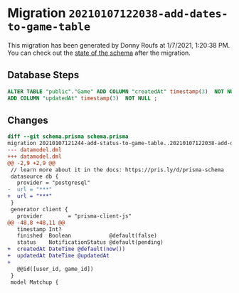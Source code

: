 # Migration `20210107122038-add-dates-to-game-table`

This migration has been generated by Donny Roufs at 1/7/2021, 1:20:38 PM.
You can check out the [state of the schema](./schema.prisma) after the migration.

## Database Steps

```sql
ALTER TABLE "public"."Game" ADD COLUMN "createdAt" timestamp(3)  NOT NULL DEFAULT CURRENT_TIMESTAMP,
ADD COLUMN "updatedAt" timestamp(3)  NOT NULL ;
```

## Changes

```diff
diff --git schema.prisma schema.prisma
migration 20210107121244-add-status-to-game-table..20210107122038-add-dates-to-game-table
--- datamodel.dml
+++ datamodel.dml
@@ -2,9 +2,9 @@
 // learn more about it in the docs: https://pris.ly/d/prisma-schema
 datasource db {
   provider = "postgresql"
-  url = "***"
+  url = "***"
 }
 generator client {
   provider        = "prisma-client-js"
@@ -48,8 +48,11 @@
   timestamp Int?
   finished  Boolean            @default(false)
   status    NotificationStatus @default(pending)
+  createdAt DateTime @default(now())
+  updatedAt DateTime @updatedAt
+
   @@id([user_id, game_id])
 }
 model Matchup {
```


